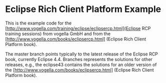Eclipse Rich Client Platform Example
====================================

This is the example code for the [http://www.vogella.com/training/eclipse/eclipsercp.html](Eclipse RCP training sessions) from vogella GmbH and from the [http://www.vogella.com/books/eclipsercp.html] (Eclipse Rich Client Platform book).

The master branch points typically to the latest release of the Eclipse RCP book, currently Eclipse 4.4. Branches represents the solutions for other releases, e.g., the eclipse43 contains the solutions for an older version of the  [http://www.vogella.com/books/eclipsercp.html] (Eclipse Rich Client Platform book).


